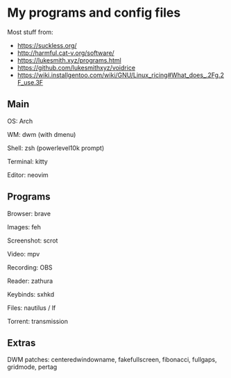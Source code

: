 # My programs and config files
Most stuff from:
- https://suckless.org/
- http://harmful.cat-v.org/software/
- https://lukesmith.xyz/programs.html
- https://github.com/lukesmithxyz/voidrice
- https://wiki.installgentoo.com/wiki/GNU/Linux_ricing#What_does_.2Fg.2F_use.3F



## Main

OS: Arch

WM: dwm (with dmenu)

Shell: zsh (powerlevel10k prompt)

Terminal: kitty

Editor: neovim



## Programs

Browser: brave

Images: feh

Screenshot: scrot

Video: mpv

Recording: OBS

Reader: zathura

Keybinds: sxhkd

Files: nautilus / lf

Torrent: transmission



## Extras

DWM patches: centeredwindowname, fakefullscreen, fibonacci, fullgaps, gridmode, pertag
